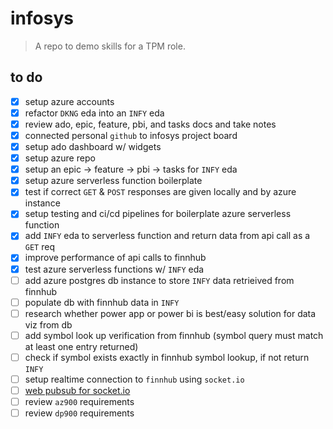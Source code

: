 # infosys

> A repo to demo skills for a TPM role.

## to do

* [X] setup azure accounts
* [X] refactor `DKNG` eda into an `INFY` eda
* [X] review ado, epic, feature, pbi, and tasks docs and take notes
* [X] connected personal `github` to infosys project board
* [X] setup ado dashboard w/ widgets
* [X] setup azure repo
* [X] setup an epic -> feature -> pbi -> tasks for `INFY` eda
* [X] setup azure serverless function boilerplate
* [X] test if correct `GET` & `POST` responses are given locally and by azure instance
* [X] setup testing and ci/cd pipelines for boilerplate azure serverless function
* [X] add `INFY` eda to serverless function and return data from api call as a `GET` req
* [X] improve performance of api calls to finnhub
* [X] test azure serverless functions w/ `INFY` eda
* [ ] add azure postgres db instance to store `INFY` data retrieived from finnhub
* [ ] populate db with finnhub data in `INFY`
* [ ] research whether power app or power bi is best/easy solution for data viz from db
* [ ] add symbol look up verification from finnhub (symbol query must match at least one entry returned)
* [ ] check if symbol exists exactly in finnhub symbol lookup, if not return `INFY`
* [ ] setup realtime connection to `finnhub` using `socket.io`
* [ ] [web pubsub for socket.io](https://learn.microsoft.com/en-us/azure/azure-web-pubsub/socketio-quickstart)
* [ ] review `az900` requirements
* [ ] review `dp900` requirements
